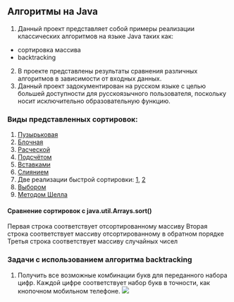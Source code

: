## Алгоритмы на Java
1. Данный проект представляет собой примеры реализации классических алгоритмов на языке Java таких как:
 - сортировка массива
 - backtracking
2. В проекте представлены результаты сравнения различных алгоритмов в зависимости от входных данных.
3. Данный проект задокументирован на русском языке с целью большей доступности для русскоязычного пользователя, поскольку носит исключительно образовательную функцию.

### Виды представленных сортировок:
1. [Пузырьковая](https://github.com/porosyonocheg/algorithms/blob/master/src/arraySorting/BubbleSort.java)
2. [Блочная](https://github.com/porosyonocheg/algorithms/blob/master/src/arraySorting/BucketSort.java)
3. [Расческой](https://github.com/porosyonocheg/algorithms/blob/master/src/arraySorting/CombSort.java)
4. [Подсчётом](https://github.com/porosyonocheg/algorithms/blob/master/src/arraySorting/CountingSort.java)
5. [Вставками](https://github.com/porosyonocheg/algorithms/blob/master/src/arraySorting/InsertionSort.java)
6. [Слиянием](https://github.com/porosyonocheg/algorithms/blob/master/src/arraySorting/MergeSort.java)
7. Две реализации быстрой сортировки: [1](https://github.com/porosyonocheg/algorithms/blob/master/src/arraySorting/QuickSort.java), [2](https://github.com/porosyonocheg/algorithms/blob/master/src/arraySorting/QuickSort2.java)
8. [Выбором](https://github.com/porosyonocheg/algorithms/blob/master/src/arraySorting/SelectionSort.java)
9. [Методом Шелла](https://github.com/porosyonocheg/algorithms/blob/master/src/arraySorting/ShellSort.java)

#### Сравнение сортировок с java.util.Arrays.sort()
Первая строка соответствует отсортированному массиву
Вторая строка соответствует массиву отсортированному в обратном порядке
Третья строка соответствует массиву случайных чисел

### Задачи с использованием алгоритма backtracking
1. Получить все возможные комбинации букв для переданного набора цифр. Каждой цифре соответствует набор букв в точности, как кнопочном мобильном телефоне.
![](https://www.yorku.ca/mack/chapter5-f2.jpg)